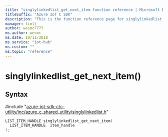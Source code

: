 ```yaml
---                             
title: "singlylinkedlist_get_next_item function reference | Microsoft Docs" 
titleSuffix: "Azure IoT C SDK"            
description: "This is the function reference page for singlylinkedlist_get_next_item() in the Azure IoT C SDK. This SDK is used with Azure IoT Hub and Azure IoT Hub Device Provisioning Service"            
manager: timlt                 
author: wesmc7777              
ms.author: wesmc               
ms.date: 10/11/2018                    
ms.service: "iot-hub"             
ms.custom: ""                
ms.topic: "reference"        
---                            
```


# singlylinkedlist_get_next_item()

## Syntax

\#include "[azure-iot-sdk-c/c-utility/inc/azure_c_shared_utility/singlylinkedlist.h](../singlylinkedlist-h.md)"  
```C
LIST_ITEM_HANDLE singlylinkedlist_get_next_item(
  LIST_ITEM_HANDLE  item_handle
);
```

